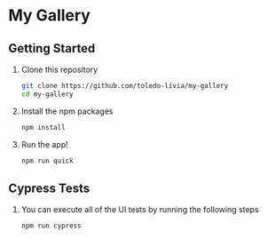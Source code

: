 # My Gallery

## Getting Started

1. Clone this repository

   ```bash
   git clone https://github.com/toledo-livia/my-gallery
   cd my-gallery
   ```

1. Install the npm packages

   ```bash
   npm install
   ```

1. Run the app!

   ```bash
   npm run quick
   ```

## Cypress Tests

1. You can execute all of the UI tests by running the following steps

   ```bash
   npm run cypress
   ```
